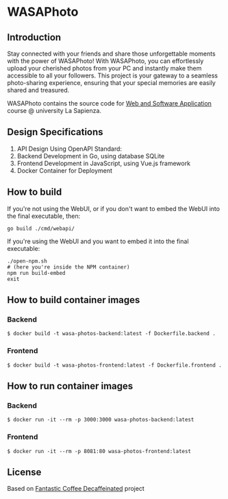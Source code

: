 # WASAPhoto
## Introduction 
Stay connected with your friends and share those unforgettable moments with the power of WASAPhoto! With WASAPhoto, you can effortlessly upload your cherished photos from your PC and instantly make them accessible to all your followers. This project is your gateway to a seamless photo-sharing experience, ensuring that your special memories are easily shared and treasured.

WASAPhoto contains the source code for [Web and Software Application](http://gamificationlab.uniroma1.it/en/wasa/) course @ university La Sapienza.

## Design Specifications
1. API Design Using OpenAPI Standard:
2. Backend Development in Go, using database SQLite
3. Frontend Development in JavaScript, using Vue.js framework
4. Docker Container for Deployment
## How to build

If you're not using the WebUI, or if you don't want to embed the WebUI into the final executable, then:
```
go build ./cmd/webapi/
```
If you're using the WebUI and you want to embed it into the final executable:
```
./open-npm.sh
# (here you're inside the NPM container)
npm run build-embed
exit
```

## How to build container images
### Backend
```
$ docker build -t wasa-photos-backend:latest -f Dockerfile.backend .
```
### Frontend
```
$ docker build -t wasa-photos-frontend:latest -f Dockerfile.frontend .
```
## How to run container images
### Backend
```
$ docker run -it --rm -p 3000:3000 wasa-photos-backend:latest
```
### Frontend
```
$ docker run -it --rm -p 8081:80 wasa-photos-frontend:latest
```
## License
Based on [Fantastic Coffee Decaffeinated](https://github.com/sapienzaapps/fantastic-coffee-decaffeinated/) project
